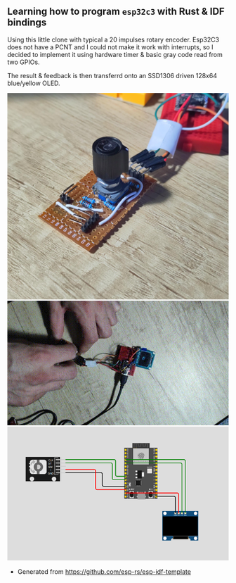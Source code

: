 ## Learning how to program `esp32c3` with Rust & IDF bindings

Using this little clone with typical a 20 impulses rotary encoder. Esp32C3 does not have a PCNT and I could not make it work with interrupts, so I decided to implement it using hardware timer & basic gray code read from two GPIOs. 

The result & feedback is then transferrd onto an SSD1306 driven 128x64 blue/yellow OLED.

![ESP32 C3 Super Mini](assets/image20240507_200600381.jpg)
![ESP32 C3 Demo](assets/sample.gif)
![ESP32_C3_wokwi](assets/rotendocer_diag.png)

- Generated from https://github.com/esp-rs/esp-idf-template
